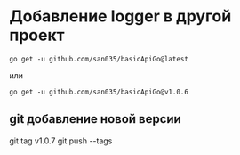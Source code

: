 
# Добавление logger в другой проект
```
go get -u github.com/san035/basicApiGo@latest
```

или
```
go get -u github.com/san035/basicApiGo@v1.0.6
```

## git добавление новой версии
git tag v1.0.7
git push --tags